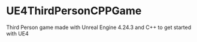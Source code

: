 # UE4ThirdPersonCPPGame
Third Person game made with Unreal Engine 4.24.3 and C++ to get started with UE4
